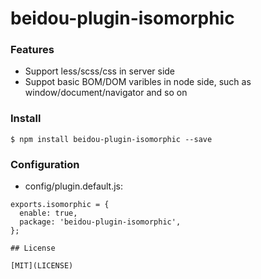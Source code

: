 # beidou-plugin-isomorphic

### Features
* Support less/scss/css in server side
* Suppot basic BOM/DOM varibles in node side, such as window/document/navigator and so on

### Install

```
$ npm install beidou-plugin-isomorphic --save
```

### Configuration

- config/plugin.default.js:  

```  
exports.isomorphic = {
  enable: true,
  package: 'beidou-plugin-isomorphic',
};

## License

[MIT](LICENSE)

